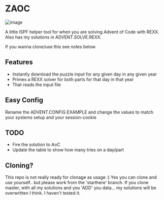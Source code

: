 # ZAOC
![image](https://github.com/wizardofzos/AOC23/assets/117615/4a0f049c-7691-4cb6-a680-512996af9958)

A little ISPF helper tool for when you are solving Advent of Code with REXX.
Also has my solutions in ADVENT.SOLVE.REXX.

If you wanna clone/use this see notes below

## Features

- Instantly download the puzzle input for any given day in any given year
- Primes a REXX solver for both parts for that day in that year
- That reads the input file

## Easy Config

Rename the ADVENT.CONFIG.EXAMPLE and change the values to match your systems setup and your session-cookie 

## TODO

- Fire the solution to AoC
- Update the table to show how many tries on a day/part
    
## Cloning?
This repo is not really ready for clonage as usage :)
Yes you can clone and use yourself.. but please work from the 'starthere' branch.
If you clone master, with all my solutions and you 'ADD' you data... my solutions will be overwritten I think. 
I haven't tested it.
